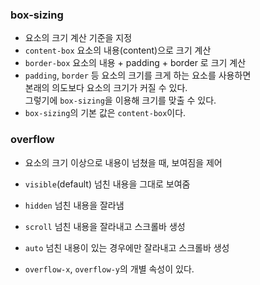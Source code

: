 ### box-sizing

- 요소의 크기 계산 기준을 지정
- `content-box` 요소의 내용(content)으로 크기 계산
- `border-box` 요소의 내용 + padding + border 로 크기 계산
- `padding`, `border` 등 요소의 크기를 크게 하는 요소를 사용하면  
  본래의 의도보다 요소의 크기가 커질 수 있다.  
  그렇기에 `box-sizing`을 이용해 크기를 맞출 수 있다.
- `box-sizing`의 기본 값은 `content-box`이다.

### overflow

- 요소의 크기 이상으로 내용이 넘쳤을 때, 보여짐을 제어

- `visible`(default) 넘친 내용을 그대로 보여줌
- `hidden` 넘친 내용을 잘라냄
- `scroll` 넘친 내용을 잘라내고 스크롤바 생성
- `auto` 넘친 내용이 있는 경우에만 잘라내고 스크롤바 생성
- `overflow-x`, `overflow-y`의 개별 속성이 있다.
